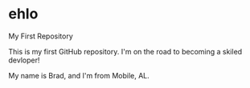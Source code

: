 # ehlo
My First Repository

This is my first GitHub repository. I'm on the road to becoming a skiled devloper!

My name is Brad, and I'm from Mobile, AL.
